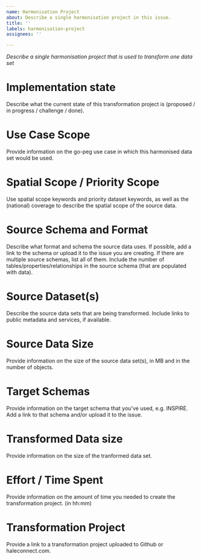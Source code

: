 ```yaml
---
name: Harmonisation Project
about: Describe a single harmonisation project in this issue.
title: ''
labels: harmonisation-project
assignees: ''

---
```


*Describe a single harmonisation project that is used to transform one data set*

# Implementation state

Describe what the current state of this transformation project is (proposed / in progress / challenge / done).

# Use Case Scope

Provide information on the go-peg use case in which this harmonised data set would be used.

# Spatial Scope / Priority Scope

Use spatial scope keywords and priority dataset keywords, as well as the (national) coverage to describe the spatial scope of the source data.

# Source Schema and Format

Describe what format and schema the source data uses. If possible, add a link to the schema or upload it to the issue you are creating. If there are multiple source schemas, list all of them. Include the number of tables/properties/relationships in the source schema (that are populated with data).

# Source Dataset(s)

Describe the source data sets that are being transformed. Include links to public metadata and services, if available.

# Source Data Size

Provide information on the size of the source data set(s), in MB and in the number of objects.

# Target Schemas

Provide information on the target schema that you've used, e.g. INSPIRE. Add a link to that schema and/or upload it to the issue.

# Transformed Data size

Provide information on the size of the tranformed data set.

# Effort / Time Spent

Provide information on the amount of time you needed to create the transformation project. (in hh:mm)

# Transformation Project

Provide a link to a transformation project uploaded to Github or haleconnect.com.
